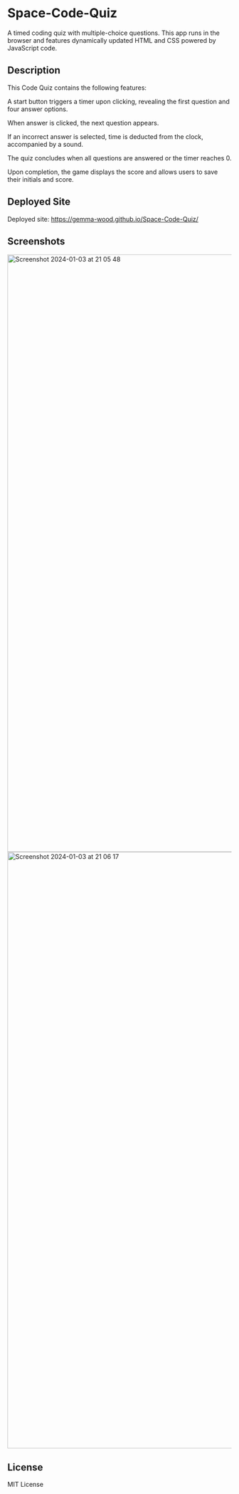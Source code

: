 # Space-Code-Quiz

A timed coding quiz with multiple-choice questions. This app runs in the browser and features dynamically updated HTML and CSS powered by JavaScript code.

## Description

This Code Quiz contains the following features:

A start button triggers a timer upon clicking, revealing the first question and four answer options.

When answer is clicked, the next question appears.

If an incorrect answer is selected, time is deducted from the clock, accompanied by a sound.

The quiz concludes when all questions are answered or the timer reaches 0.

Upon completion, the game displays the score and allows users to save their initials and score.

## Deployed Site

Deployed site: https://gemma-wood.github.io/Space-Code-Quiz/

## Screenshots

<img width="1341" alt="Screenshot 2024-01-03 at 21 05 48" src="https://github.com/Gemma-Wood/Code-Quiz/assets/150028191/b995df03-e7f9-4527-af60-c655a341a54a">

<img width="1339" alt="Screenshot 2024-01-03 at 21 06 17" src="https://github.com/Gemma-Wood/Code-Quiz/assets/150028191/8d9525ff-e106-4e3f-bd92-e5ca25ecac80">

## License

MIT License
